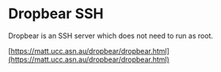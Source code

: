 # Dropbear SSH

Dropbear is an SSH server which does not need to run as root.

[https://matt.ucc.asn.au/dropbear/dropbear.html](https://matt.ucc.asn.au/dropbear/dropbear.html)
